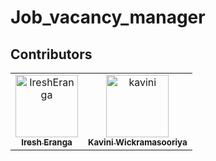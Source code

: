 # Job_vacancy_manager

## Contributors

<table>
<tr>
    <td align="center">
        <a href="https://github.com/IreshEranga">
            <img src="https://github.com/IreshEranga.png" width="100(px);" alt="IreshEranga"/>
            <br />
            <sub><b>Iresh Eranga</b></sub>
        </a>
    </td>
    <td align="center">
        <a href="https://github.com/KaviniWickramasooriya">
            <img src="https://github.com/KaviniWickramasooriya.png" width="100(px);" alt="kavini"/>
            <br />
            <sub><b>Kavini Wickramasooriya</b></sub>
        </a>
    </td>
   
</tr>

        
       
        
 
</table>
